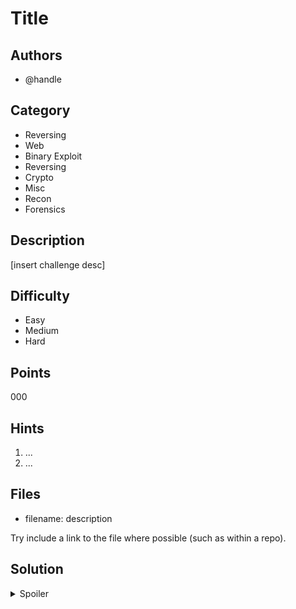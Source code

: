 # Title

## Authors
- @handle

## Category
- Reversing
- Web
- Binary Exploit
- Reversing
- Crypto
- Misc
- Recon
- Forensics

## Description
[insert challenge desc]

## Difficulty
- Easy
- Medium
- Hard

## Points
000

## Hints
1. ...
1. ...

## Files
- filename: description

Try include a link to the file where possible (such as within a repo).

## Solution
<details>
<summary>Spoiler</summary>

### Idea
...

### Walkthrough
1. ...
1. ...

### Flag
`OWEEK{...}`
</details>
